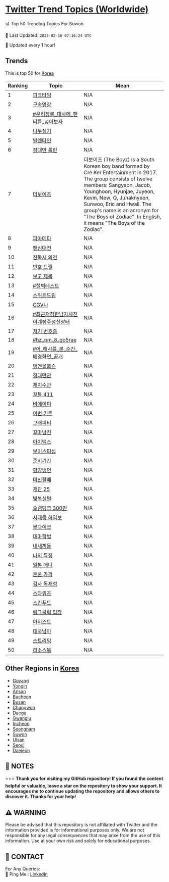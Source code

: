 [Twitter Trend Topics (Worldwide)](https://github.com/ErcinDedeoglu/Twitter-Trend-Topics)
==========


📊 Top 50 Trending Topics For Suwon

📆 Last Updated: `2023-02-16 07:16:24 UTC`

🔧 Updated every 1 hour!


## Trends

This is top 50 for [Korea](</Korea>)

| Ranking | Topic | Mean |
| ------- | ------------ | ------------ |
| 1 | [피크타임](http://twitter.com/search?q=%ed%94%bc%ed%81%ac%ed%83%80%ec%9e%84) | N/A |
| 2 | [구속영장](http://twitter.com/search?q=%ea%b5%ac%ec%86%8d%ec%98%81%ec%9e%a5) | N/A |
| 3 | [#우리장르_대사에_팬티를_넣어보자](http://twitter.com/search?q=%23%ec%9a%b0%eb%a6%ac%ec%9e%a5%eb%a5%b4_%eb%8c%80%ec%82%ac%ec%97%90_%ed%8c%ac%ed%8b%b0%eb%a5%bc_%eb%84%a3%ec%96%b4%eb%b3%b4%ec%9e%90) | N/A |
| 4 | [나무심기](http://twitter.com/search?q=%eb%82%98%eb%ac%b4%ec%8b%ac%ea%b8%b0) | N/A |
| 5 | [발렌타인](http://twitter.com/search?q=%eb%b0%9c%eb%a0%8c%ed%83%80%ec%9d%b8) | N/A |
| 6 | [정대만 롤린](http://twitter.com/search?q=%ec%a0%95%eb%8c%80%eb%a7%8c+%eb%a1%a4%eb%a6%b0) | N/A |
| 7 | [더보이즈](http://twitter.com/search?q=%eb%8d%94%eb%b3%b4%ec%9d%b4%ec%a6%88) | 더보이즈 (The Boyz) is a South Korean boy band formed by Cre.Ker Entertainment in 2017. The group consists of twelve members: Sangyeon, Jacob, Younghoon, Hyunjae, Juyeon, Kevin, New, Q, Juhaknyeon, Sunwoo, Eric and Hwall. The group's name is an acronym for "The Boys of Zodiac". In English, it means "The Boys of the Zodiac". |
| 8 | [피아메타](http://twitter.com/search?q=%ed%94%bc%ec%95%84%eb%a9%94%ed%83%80) | N/A |
| 9 | [팬심대전](http://twitter.com/search?q=%ed%8c%ac%ec%8b%ac%eb%8c%80%ec%a0%84) | N/A |
| 10 | [전독시 외전](http://twitter.com/search?q=%ec%a0%84%eb%8f%85%ec%8b%9c+%ec%99%b8%ec%a0%84) | N/A |
| 11 | [번호 드릴](http://twitter.com/search?q=%eb%b2%88%ed%98%b8+%eb%93%9c%eb%a6%b4) | N/A |
| 12 | [보고 제목](http://twitter.com/search?q=%eb%b3%b4%ea%b3%a0+%ec%a0%9c%eb%aa%a9) | N/A |
| 13 | [#철벽테스트](http://twitter.com/search?q=%23%ec%b2%a0%eb%b2%bd%ed%85%8c%ec%8a%a4%ed%8a%b8) | N/A |
| 14 | [스위트드림](http://twitter.com/search?q=%ec%8a%a4%ec%9c%84%ed%8a%b8%eb%93%9c%eb%a6%bc) | N/A |
| 15 | [CGV나](http://twitter.com/search?q=CGV%eb%82%98) | N/A |
| 16 | [#최근저장한남자사진이계정주정신상태](http://twitter.com/search?q=%23%ec%b5%9c%ea%b7%bc%ec%a0%80%ec%9e%a5%ed%95%9c%eb%82%a8%ec%9e%90%ec%82%ac%ec%a7%84%ec%9d%b4%ea%b3%84%ec%a0%95%ec%a3%bc%ec%a0%95%ec%8b%a0%ec%83%81%ed%83%9c) | N/A |
| 17 | [저기 번호좀](http://twitter.com/search?q=%ec%a0%80%ea%b8%b0+%eb%b2%88%ed%98%b8%ec%a2%80) | N/A |
| 18 | [#hz_pm_8_go5rae](http://twitter.com/search?q=%23hz_pm_8_go5rae) | N/A |
| 19 | [#이_해시를_본_순간_배경화면_공개](http://twitter.com/search?q=%23%ec%9d%b4_%ed%95%b4%ec%8b%9c%eb%a5%bc_%eb%b3%b8_%ec%88%9c%ea%b0%84_%eb%b0%b0%ea%b2%bd%ed%99%94%eb%a9%b4_%ea%b3%b5%ea%b0%9c) | N/A |
| 20 | [뱅앤올룹슨](http://twitter.com/search?q=%eb%b1%85%ec%95%a4%ec%98%ac%eb%a3%b9%ec%8a%a8) | N/A |
| 21 | [정대만관](http://twitter.com/search?q=%ec%a0%95%eb%8c%80%eb%a7%8c%ea%b4%80) | N/A |
| 22 | [채치수관](http://twitter.com/search?q=%ec%b1%84%ec%b9%98%ec%88%98%ea%b4%80) | N/A |
| 23 | [꼬들 411](http://twitter.com/search?q=%ea%bc%ac%eb%93%a4+411) | N/A |
| 24 | [비에이피](http://twitter.com/search?q=%eb%b9%84%ec%97%90%ec%9d%b4%ed%94%bc) | N/A |
| 25 | [이번 키트](http://twitter.com/search?q=%ec%9d%b4%eb%b2%88+%ed%82%a4%ed%8a%b8) | N/A |
| 26 | [그래피티](http://twitter.com/search?q=%ea%b7%b8%eb%9e%98%ed%94%bc%ed%8b%b0) | N/A |
| 27 | [꼬마남친](http://twitter.com/search?q=%ea%bc%ac%eb%a7%88%eb%82%a8%ec%b9%9c) | N/A |
| 28 | [아이맥스](http://twitter.com/search?q=%ec%95%84%ec%9d%b4%eb%a7%a5%ec%8a%a4) | N/A |
| 29 | [보이스피싱](http://twitter.com/search?q=%eb%b3%b4%ec%9d%b4%ec%8a%a4%ed%94%bc%ec%8b%b1) | N/A |
| 30 | [준비기간](http://twitter.com/search?q=%ec%a4%80%eb%b9%84%ea%b8%b0%ea%b0%84) | N/A |
| 31 | [평양냉면](http://twitter.com/search?q=%ed%8f%89%ec%96%91%eb%83%89%eb%a9%b4) | N/A |
| 32 | [미친할배](http://twitter.com/search?q=%eb%af%b8%ec%b9%9c%ed%95%a0%eb%b0%b0) | N/A |
| 33 | [재관 25](http://twitter.com/search?q=%ec%9e%ac%ea%b4%80+25) | N/A |
| 34 | [빛복실털](http://twitter.com/search?q=%eb%b9%9b%eb%b3%b5%ec%8b%a4%ed%84%b8) | N/A |
| 35 | [슬램덩크 300만](http://twitter.com/search?q=%ec%8a%ac%eb%9e%a8%eb%8d%a9%ed%81%ac+300%eb%a7%8c) | N/A |
| 36 | [서태웅 하입보](http://twitter.com/search?q=%ec%84%9c%ed%83%9c%ec%9b%85+%ed%95%98%ec%9e%85%eb%b3%b4) | N/A |
| 37 | [볼다이크](http://twitter.com/search?q=%eb%b3%bc%eb%8b%a4%ec%9d%b4%ed%81%ac) | N/A |
| 38 | [대마합법](http://twitter.com/search?q=%eb%8c%80%eb%a7%88%ed%95%a9%eb%b2%95) | N/A |
| 39 | [내새끼들](http://twitter.com/search?q=%eb%82%b4%ec%83%88%eb%81%bc%eb%93%a4) | N/A |
| 40 | [나의 특징](http://twitter.com/search?q=%eb%82%98%ec%9d%98+%ed%8a%b9%ec%a7%95) | N/A |
| 41 | [일본 애니](http://twitter.com/search?q=%ec%9d%bc%eb%b3%b8+%ec%95%a0%eb%8b%88) | N/A |
| 42 | [온콘 가격](http://twitter.com/search?q=%ec%98%a8%ec%bd%98+%ea%b0%80%ea%b2%a9) | N/A |
| 43 | [검사 독재정](http://twitter.com/search?q=%ea%b2%80%ec%82%ac+%eb%8f%85%ec%9e%ac%ec%a0%95) | N/A |
| 44 | [스타워즈](http://twitter.com/search?q=%ec%8a%a4%ed%83%80%ec%9b%8c%ec%a6%88) | N/A |
| 45 | [스킨푸드](http://twitter.com/search?q=%ec%8a%a4%ed%82%a8%ed%91%b8%eb%93%9c) | N/A |
| 46 | [링크클릭 입장](http://twitter.com/search?q=%eb%a7%81%ed%81%ac%ed%81%b4%eb%a6%ad+%ec%9e%85%ec%9e%a5) | N/A |
| 47 | [아티스트](http://twitter.com/search?q=%ec%95%84%ed%8b%b0%ec%8a%a4%ed%8a%b8) | N/A |
| 48 | [대국남아](http://twitter.com/search?q=%eb%8c%80%ea%b5%ad%eb%82%a8%ec%95%84) | N/A |
| 49 | [스트리밍](http://twitter.com/search?q=%ec%8a%a4%ed%8a%b8%eb%a6%ac%eb%b0%8d) | N/A |
| 50 | [리소스북](http://twitter.com/search?q=%eb%a6%ac%ec%86%8c%ec%8a%a4%eb%b6%81) | N/A |



## Other Regions in [Korea](</Korea>)

* [Goyang](</Korea/Goyang.md>)
* [Yongin](</Korea/Yongin.md>)
* [Ansan](</Korea/Ansan.md>)
* [Bucheon](</Korea/Bucheon.md>)
* [Busan](</Korea/Busan.md>)
* [Changwon](</Korea/Changwon.md>)
* [Daegu](</Korea/Daegu.md>)
* [Gwangju](</Korea/Gwangju.md>)
* [Incheon](</Korea/Incheon.md>)
* [Seongnam](</Korea/Seongnam.md>)
* [Suwon](</Korea/Suwon.md>)
* [Ulsan](</Korea/Ulsan.md>)
* [Seoul](</Korea/Seoul.md>)
* [Daejeon](</Korea/Daejeon.md>)



## 📝 NOTES

⭐⭐⭐ **Thank you for visiting my GitHub repository! If you found the content helpful or valuable, leave a star on the repository to show your support. It encourages me to continue updating the repository and allows others to discover it. Thanks for your help!**


## ⚠️ WARNING

Please be advised that this repository is not affiliated with Twitter and the information provided is for informational purposes only. We are not responsible for any legal consequences that may arise from the use of this information. Use at your own risk and solely for educational purposes.


## 📨 CONTACT

 For Any Queries:  
            🏓 Ping Me : [LinkedIn](https://www.linkedin.com/in/ercindedeoglu/)
